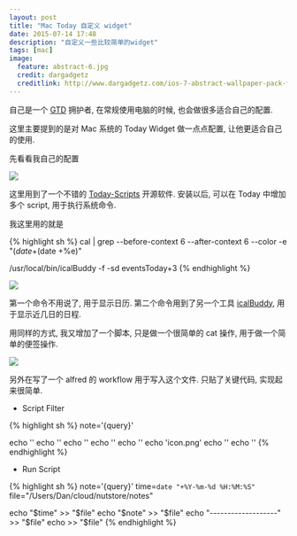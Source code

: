 ```yaml
---
layout: post
title: "Mac Today 自定义 widget"
date: 2015-07-14 17:48
description: "自定义一些比较简单的widget"
tags: [mac]
image:
  feature: abstract-6.jpg
  credit: dargadgetz
  creditlink: http://www.dargadgetz.com/ios-7-abstract-wallpaper-pack-for-iphone-5-and-ipod-touch-retina/
---
```


自己是一个 [GTD](https://zh.wikipedia.org/wiki/GTD) 拥护者, 在常规使用电脑的时候, 也会做很多适合自己的配置.

这里主要提到的是对 Mac 系统的 Today Widget 做一点点配置, 让他更适合自己的使用.

先看看我自己的配置

<img src="{{ site.cdn }}/files/2015/07/widget-01.png">

这里用到了一个不错的 [Today-Scripts](https://github.com/SamRothCA/Today-Scripts) 开源软件. 安装以后, 可以在 Today 中增加多个 script, 用于执行系统命令.

我这里用的就是 

{% highlight sh %}
cal | grep --before-context 6 --after-context 6 --color -e "$(date +%e)" -e "^$(date +%e)"

/usr/local/bin/icalBuddy -f -sd eventsToday+3
{% endhighlight %}

<img src="{{ site.cdn }}/files/2015/07/widget-02.png">

第一个命令不用说了, 用于显示日历. 第二个命令用到了另一个工具 [icalBuddy](http://hasseg.org/icalBuddy/), 用于显示近几日的日程.

用同样的方式, 我又增加了一个脚本, 只是做一个很简单的 cat 操作, 用于做一个简单的便签操作.

<img src="{{ site.cdn }}/files/2015/07/widget-03.png">

另外在写了一个 alfred 的 workflow 用于写入这个文件. 只贴了关键代码, 实现起来很简单.

* Script Filter

{% highlight sh %}
note='{query}'

echo '<?xml version="1.0"?>'
echo '<items>'
echo '<item uid="'$time'" arg="'$note'">'
    echo '<title>Add note "'$note'"</title>'
    echo '<subtitle></subtitle>'
    echo '<icon>icon.png</icon>'
echo '</item>'
echo '</items>'
{% endhighlight %}

* Run Script

{% highlight sh %}
note='{query}'
time=`date "+%Y-%m-%d %H:%M:%S"`
file="/Users/Dan/cloud/nutstore/notes"

echo "$time" >> "$file"
echo "$note" >> "$file"
echo "-------------------"  >> "$file"
echo >> "$file"
{% endhighlight %}


